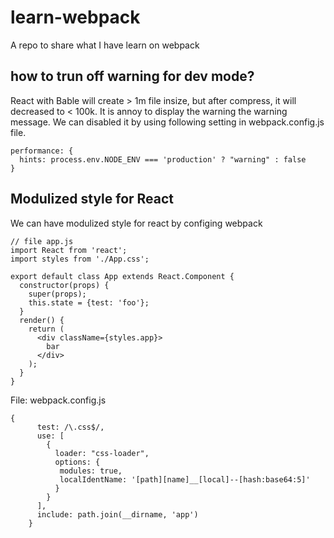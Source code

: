 # learn-webpack
A repo to share what I have learn on webpack

## how to trun off warning for dev mode?  
React with Bable will create > 1m file insize, but after compress, it will decreased to < 100k.
It is annoy to display the warning the warning message. We can disabled it by using following 
setting in webpack.config.js file.
```
performance: {
  hints: process.env.NODE_ENV === 'production' ? "warning" : false
}
```

## Modulized style for React
We can have modulized style for react by configing webpack

```
// file app.js
import React from 'react';
import styles from './App.css';

export default class App extends React.Component {
  constructor(props) {
    super(props);
    this.state = {test: 'foo'};
  }
  render() {
    return (
      <div className={styles.app}>
        bar
      </div>
    );
  }
}
```
File: webpack.config.js
```
{
      test: /\.css$/,
      use: [
        {
          loader: "css-loader",
          options: {
           modules: true,
           localIdentName: '[path][name]__[local]--[hash:base64:5]'
          }
        }
      ],
      include: path.join(__dirname, 'app')
    }
```

